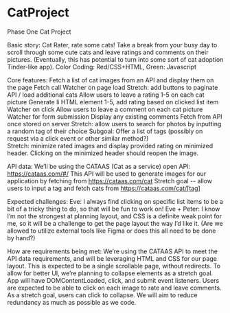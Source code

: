 # CatProject
Phase One Cat Project


Basic story: Cat Rater, rate some cats! Take a break from your busy day to scroll through some cute cats and leave ratings and comments on their pictures. (Eventually, this has potential to turn into some sort of cat adoption Tinder-like app).
Color Coding: Red/CSS+HTML, Green: Javascript

Core features:
Fetch a list of cat images from an API and display them on the page
Fetch call
Watcher on page load
Stretch: add buttons to paginate API / load additional cats
Allow users to leave a rating 1-5 on each cat picture
Generate li HTML element 1-5, add rating based on clicked list item
Watcher on click
Allow users to leave a comment on each cat picture
Watcher for form submission
Display any existing comments
Fetch from API once stored on server
Stretch: allow users to search for photos by inputting a random tag of their choice
Subgoal: Offer a list of tags (possibly on request via a click event or other similar method?)  
Stretch: minimize rated images and display provided rating on minimized header. Clicking on the minimized header should reopen the image.

API data:
We’ll be using the CATAAS (Cat as a service) open API: https://cataas.com/#/
This API will be used to generate images for our application by fetching from https://cataas.com/cat
Stretch goal -- allow users to input a tag and fetch cats from https://cataas.com/cat/[tag]

Expected challenges:
Eve: I always find clicking on specific list items to be a bit of a tricky thing to do, so that will be fun to work on!
Eve + Peter: I know I’m not the strongest at planning layout, and CSS is a definite weak point for me, so it will be a challenge to get the page layout the way I’d like it. (Are we allowed to utilize external tools like Figma or does this all need to be done by hand?)

How are requirements being met:
We’re using the CATAAS API to meet the API data requirements, and will be leveraging HTML and CSS for our page layout.
This is expected to be a single scrollable page, without redirects. To allow for better UI, we’re planning to collapse elements as a stretch goal.
App will have DOMContentLoaded, click, and submit event listeners.
Users are expected to be able to click on each image to rate and leave comments. As a stretch goal, users can click to collapse.
We will aim to reduce redundancy as much as possible as we code.

